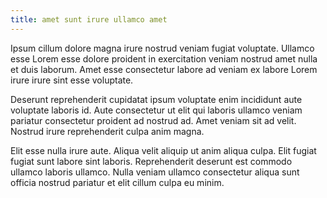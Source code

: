 ```yaml
---
title: amet sunt irure ullamco amet
---
```


Ipsum cillum dolore magna irure nostrud veniam fugiat voluptate. Ullamco esse Lorem esse dolore proident in exercitation veniam nostrud amet nulla et duis laborum. Amet esse consectetur labore ad veniam ex labore Lorem irure irure sint esse voluptate.

Deserunt reprehenderit cupidatat ipsum voluptate enim incididunt aute voluptate laboris id. Aute consectetur ut elit qui laboris ullamco veniam pariatur consectetur proident ad nostrud ad. Amet veniam sit ad velit. Nostrud irure reprehenderit culpa anim magna.

Elit esse nulla irure aute. Aliqua velit aliquip ut anim aliqua culpa. Elit fugiat fugiat sunt labore sint laboris. Reprehenderit deserunt est commodo ullamco laboris ullamco. Nulla veniam ullamco consectetur aliqua sunt officia nostrud pariatur et elit cillum culpa eu minim.